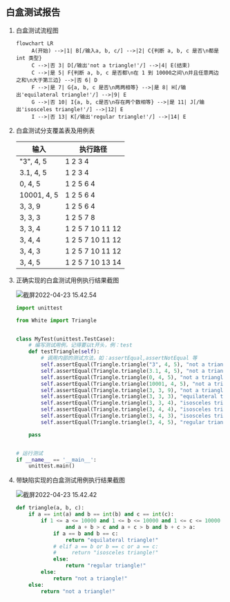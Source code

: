 ## 白盒测试报告

1. 白盒测试流程图

   ```mermaid
   flowchart LR
   		A(开始) -->|1| B[/输入a, b, c/] -->|2| C{判断 a, b, c 是否\n都是 int 类型}
   		C -->|否 3| D[/输出'not a triangle!'/] -->|4| E(结束)
   		C -->|是 5| F{判断 a, b, c 是否都\n在 1 到 10000之间\n并且任意两边之和\n大于第三边} -->|否 6| D
   		F -->|是 7| G{a, b, c 是否\n两两相等} -->|是 8| H[/输出'equilateral triangle!'/] -->|9| E
   		G -->|否 10| I{a, b, c是否\n存在两个数相等} -->|是 11| J[/输出'isosceles triangle!'/] -->|12| E
   		I -->|否 13| K[/输出'regular triangle!'/] -->|14| E
   ```

2. 白盒测试分支覆盖表及用例表

   | 输入        | 执行路径         |
   | ----------- | ---------------- |
   | "3", 4, 5   | 1 2 3 4          |
   | 3.1, 4, 5   | 1 2 3 4          |
   | 0, 4, 5     | 1 2 5 6 4        |
   | 10001, 4, 5 | 1 2 5 6 4        |
   | 3, 3, 9     | 1 2 5 6 4        |
   | 3, 3, 3     | 1 2 5 7 8        |
   | 3, 3, 4     | 1 2 5 7 10 11 12 |
   | 3, 4, 4     | 1 2 5 7 10 11 12 |
   | 3, 4, 3     | 1 2 5 7 10 11 12 |
   | 3, 4, 5     | 1 2 5 7 10 13 14 |

3. 正确实现的白盒测试用例执行结果截图

   ![截屏2022-04-23 15.42.54](https://raw.githubusercontent.com/hjc-owo/hjc-owo.github.io/img/202204231543911.png)

   ```python
   import unittest

   from White import Triangle


   class MyTest(unittest.TestCase):
       # 编写测试用例，记得要以t开头，例：test
       def testTriangle(self):
           # 调用内部的测试方法，如：assertEqual,assertNotEqual 等
           self.assertEqual(Triangle.triangle("3", 4, 5), "not a triangle!")
           self.assertEqual(Triangle.triangle(3.1, 4, 5), "not a triangle!")
           self.assertEqual(Triangle.triangle(0, 4, 5), "not a triangle!")
           self.assertEqual(Triangle.triangle(10001, 4, 5), "not a triangle!")
           self.assertEqual(Triangle.triangle(3, 3, 9), "not a triangle!")
           self.assertEqual(Triangle.triangle(3, 3, 3), "equilateral triangle!")
           self.assertEqual(Triangle.triangle(3, 3, 4), "isosceles triangle!")
           self.assertEqual(Triangle.triangle(3, 4, 4), "isosceles triangle!")
           self.assertEqual(Triangle.triangle(3, 4, 3), "isosceles triangle!")
           self.assertEqual(Triangle.triangle(3, 4, 5), "regular triangle!")

       pass


   # 运行测试
   if __name__ == '__main__':
       unittest.main()

   ```

4. 带缺陷实现的白盒测试用例执行结果截图

   ![截屏2022-04-23 15.42.42](https://raw.githubusercontent.com/hjc-owo/hjc-owo.github.io/img/202204231543095.png)

   ```python
   def triangle(a, b, c):
       if a == int(a) and b == int(b) and c == int(c):
           if 1 <= a <= 10000 and 1 <= b <= 10000 and 1 <= c <= 10000 \
                   and a + b > c and a + c > b and b + c > a:
               if a == b and b == c:
                   return "equilateral triangle!"
               # elif a == b or b == c or a == c:
               #     return "isosceles triangle!"
               else:
                   return "regular triangle!"
           else:
               return "not a triangle!"
       else:
           return "not a triangle!"

   ```
